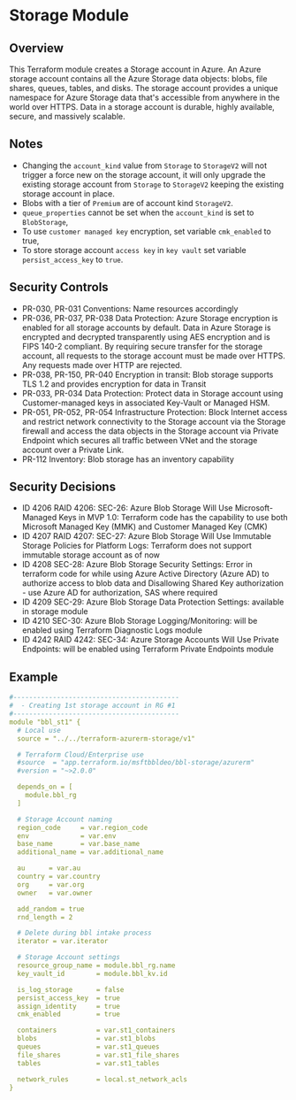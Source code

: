 # Storage Module

## Overview

This Terraform module creates a Storage account in Azure.
An Azure storage account contains all the Azure Storage data objects: blobs, file shares, queues, tables, and disks.
The storage account provides a unique namespace for Azure Storage data that's accessible from anywhere in the world over HTTPS.
Data in a storage account is durable, highly available, secure, and massively scalable.

## Notes

- Changing the `account_kind` value from `Storage` to `StorageV2` will not trigger a force new on the storage account, it will only upgrade the existing storage account from `Storage` to `StorageV2` keeping the existing storage account in place.
- Blobs with a tier of `Premium` are of account kind `StorageV2`.
- `queue_properties` cannot be set when the `account_kind` is set to `BlobStorage`,
- To use `customer managed key` encryption, set variable `cmk_enabled` to true,
- To store storage account `access key` in `key vault` set variable `persist_access_key` to `true`.


## Security Controls

- PR-030, PR-031 Conventions: Name resources accordingly
- PR-036, PR-037, PR-038 Data Protection: Azure Storage encryption is enabled for all storage accounts by default. Data in Azure Storage is encrypted and decrypted transparently using AES encryption and is FIPS 140-2 compliant. By requiring secure transfer for the storage account, all requests to the storage account must be made over HTTPS. Any requests made over HTTP are rejected.
- PR-038, PR-150, PR-040 Encryption in transit: Blob storage supports TLS 1.2 and provides encryption for data in Transit
- PR-033, PR-034 Data Protection: Protect data in Storage account using Customer-managed keys in associated Key-Vault or Managed HSM.
- PR-051, PR-052, PR-054 Infrastructure Protection: Block Internet access and restrict network connectivity to the Storage account via the Storage firewall and access the data objects in the Storage account via Private Endpoint which secures all traffic between VNet and the storage account over a Private Link.
- PR-112 Inventory: Blob storage has an inventory capability

## Security Decisions

- ID 4206 RAID 4206: SEC-26: Azure Blob Storage Will Use Microsoft-Managed Keys in MVP 1.0: Terraform code has the capability to use both Microsoft Managed Key (MMK) and Customer Managed Key (CMK)
- ID 4207 RAID 4207: SEC-27: Azure Blob Storage Will Use Immutable Storage Policies for Platform Logs: Terraform does not support immutable storage account as of now
- ID 4208 SEC-28: Azure Blob Storage Security Settings: Error in terraform code for while using Azure Active Directory (Azure AD) to authorize access to blob data and Disallowing Shared Key authorization - use Azure AD for authorization, SAS where required
- ID 4209 SEC-29: Azure Blob Storage Data Protection Settings: available in storage module
- ID 4210 SEC-30: Azure Blob Storage Logging/Monitoring: will be enabled using Terraform Diagnostic Logs module
- ID 4242 RAID 4242: SEC-34: Azure Storage Accounts Will Use Private Endpoints: will be enabled using Terraform Private Endpoints module

## Example

```yaml
#------------------------------------------
#  - Creating 1st storage account in RG #1
#------------------------------------------
module "bbl_st1" {
  # Local use
  source = "../../terraform-azurerm-storage/v1"

  # Terraform Cloud/Enterprise use
  #source  = "app.terraform.io/msftbbldeo/bbl-storage/azurerm"
  #version = "~>2.0.0"

  depends_on = [
    module.bbl_rg
  ]

  # Storage Account naming
  region_code     = var.region_code
  env             = var.env
  base_name       = var.base_name
  additional_name = var.additional_name

  au      = var.au
  country = var.country
  org     = var.org
  owner   = var.owner

  add_random = true
  rnd_length = 2

  # Delete during bbl intake process
  iterator = var.iterator

  # Storage Account settings
  resource_group_name = module.bbl_rg.name
  key_vault_id        = module.bbl_kv.id

  is_log_storage      = false
  persist_access_key  = true
  assign_identity     = true
  cmk_enabled         = true

  containers          = var.st1_containers
  blobs               = var.st1_blobs
  queues              = var.st1_queues
  file_shares         = var.st1_file_shares
  tables              = var.st1_tables

  network_rules       = local.st_network_acls
}
```
